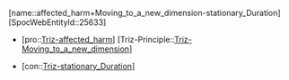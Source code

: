 ﻿---
type: TrizContradiction
aliases:
- affected_harm+Moving_to_a_new_dimension-stationary_Duration
license: CC BY-SA 4.0
copyright: https://github.com/SpocWeb
IsDeleted: false
IsReadOnly: false
Confidential: public
tags: 
- Triz/Contradiction
---
[name::affected_harm+Moving_to_a_new_dimension-stationary_Duration]
[SpocWebEntityId::25633]
+ [pro::[Triz-affected_harm](tech/Triz/Parameter/Triz-affected_harm.md)]
[Triz-Principle::[Triz-Moving_to_a_new_dimension](tech/Triz/Principle/Triz-Moving_to_a_new_dimension.md)]
- [con::[Triz-stationary_Duration](tech/Triz/Parameter/Triz-stationary_Duration.md)]

